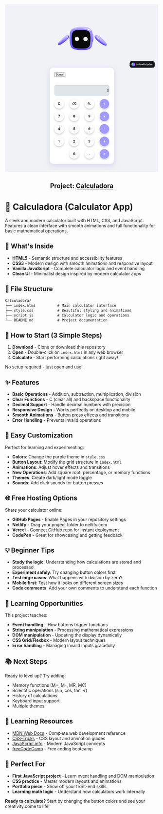 <img src="img/hero.png" alt="Calculadora Hero Image"> <h2 align="center">Project: <a href="https://calculadora-steel-six.vercel.app">Calculadora</a></h2> 

# 🧮 Calculadora (Calculator App)

A sleek and modern calculator built with HTML, CSS, and JavaScript. Features a clean interface with smooth animations and full functionality for basic mathematical operations.

## 🚀 What's Inside

- **HTML5** - Semantic structure and accessibility features
- **CSS3** - Modern design with smooth animations and responsive layout
- **Vanilla JavaScript** - Complete calculator logic and event handling
- **Clean UI** - Minimalist design inspired by modern calculator apps

## 📁 File Structure

```
Calculadora/
├── index.html          # Main calculator interface
├── style.css           # Beautiful styling and animations
├── script.js           # Calculator logic and operations
└── README.md           # Project documentation
```

## 🎯 How to Start (3 Simple Steps)

1. **Download** - Clone or download this repository
2. **Open** - Double-click on `index.html` in any web browser
3. **Calculate** - Start performing calculations right away!

No setup required - just open and use!

## ✨ Features

- **Basic Operations** - Addition, subtraction, multiplication, division
- **Clear Functions** - C (clear all) and backspace functionality
- **Decimal Support** - Handle decimal numbers with precision
- **Responsive Design** - Works perfectly on desktop and mobile
- **Smooth Animations** - Button press effects and transitions
- **Error Handling** - Prevents invalid operations

## 🎨 Easy Customization

Perfect for learning and experimenting:

- **Colors**: Change the purple theme in `style.css`
- **Button Layout**: Modify the grid structure in `index.html`
- **Animations**: Adjust hover effects and transitions
- **New Operations**: Add square root, percentage, or memory functions
- **Themes**: Create dark/light mode toggle
- **Sounds**: Add click sounds for button presses

## 🌐 Free Hosting Options

Share your calculator online:

- **GitHub Pages** - Enable Pages in your repository settings
- **Netlify** - Drag your project folder to netlify.com
- **Vercel** - Connect GitHub repo for instant deployment
- **CodePen** - Great for showcasing and getting feedback

## 💡 Beginner Tips

- **Study the logic**: Understanding how calculations are stored and processed
- **Experiment safely**: Try changing button colors first
- **Test edge cases**: What happens with division by zero?
- **Mobile first**: Test how it looks on different screen sizes
- **Code comments**: Add your own comments to understand each function

## 🔧 Learning Opportunities

This project teaches:
- **Event handling** - How buttons trigger functions
- **String manipulation** - Processing mathematical expressions
- **DOM manipulation** - Updating the display dynamically
- **CSS Grid/Flexbox** - Modern layout techniques
- **Error handling** - Managing invalid inputs gracefully

## 📚 Next Steps

Ready to level up? Try adding:
- Memory functions (M+, M-, MR, MC)
- Scientific operations (sin, cos, tan, √)
- History of calculations
- Keyboard input support
- Multiple themes

## 🎯 Learning Resources

- [MDN Web Docs](https://developer.mozilla.org/) - Complete web development reference
- [CSS-Tricks](https://css-tricks.com/) - CSS layout and animation guides
- [JavaScript.info](https://javascript.info/) - Modern JavaScript concepts
- [freeCodeCamp](https://freecodecamp.org/) - Free coding bootcamp

## 🎉 Perfect For

- **First JavaScript project** - Learn event handling and DOM manipulation
- **CSS practice** - Master modern layouts and animations
- **Portfolio piece** - Show off your front-end skills
- **Learning math logic** - Understand how calculators work internally

**Ready to calculate?** Start by changing the button colors and see your creativity come to life!
